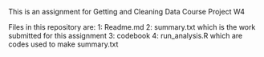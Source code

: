 This is an assignment for Getting and Cleaning Data Course Project W4

Files in this repository are:
  1: Readme.md
  2: summary.txt which is the work submitted for this assignment
  3: codebook
  4: run_analysis.R which are codes used to make summary.txt
